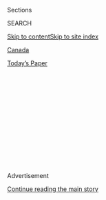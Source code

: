 <div id="app">

<div>

<div>

<div>

<div class="NYTAppHideMasthead css-1q2w90k e1suatyy0">

<div class="section css-ui9rw0 e1suatyy2">

<div class="css-eph4ug er09x8g0">

<div class="css-6n7j50">

</div>

<span class="css-1dv1kvn">Sections</span>

<div class="css-10488qs">

<span class="css-1dv1kvn">SEARCH</span>

</div>

[Skip to content](#site-content)[Skip to site
index](#site-index)

</div>

<div id="masthead-section-label" class="css-1wr3we4 eaxe0e00">

[Canada](https://www.nytimes3xbfgragh.onion/section/world/canada)

</div>

<div class="css-10698na e1huz5gh0">

</div>

</div>

<div id="masthead-bar-one" class="section hasLinks css-15hmgas e1csuq9d3">

<div class="css-uqyvli e1csuq9d0">

</div>

<div class="css-1uqjmks e1csuq9d1">

</div>

<div class="css-9e9ivx">

[](https://myaccount.nytimes3xbfgragh.onion/auth/login?response_type=cookie&client_id=vi)

</div>

<div class="css-1bvtpon e1csuq9d2">

[Today’s
Paper](https://www.nytimes3xbfgragh.onion/section/todayspaper)

</div>

</div>

</div>

</div>

<div data-aria-hidden="false">

<div id="site-content" data-role="main">

<div>

<div class="css-1aor85t" style="opacity:0.000000001;z-index:-1;visibility:hidden">

<div class="css-1hqnpie">

<div class="css-epjblv">

<span class="css-17xtcya">[Canada](/section/world/canada)</span><span class="css-x15j1o">|</span><span class="css-fwqvlz">Should
Montreal Subway Honor Polarizing Priest or Jazz
Genius?</span>

</div>

<div class="css-k008qs">

<div class="css-1iwv8en">

<span class="css-18z7m18"></span>

<div>

</div>

</div>

<span class="css-1n6z4y">https://nyti.ms/3ac9cv5</span>

<div class="css-1705lsu">

<div class="css-4xjgmj">

<div class="css-4skfbu" data-role="toolbar" data-aria-label="Social Media Share buttons, Save button, and Comments Panel with current comment count" data-testid="share-tools">

  - 
  - 
  - 
  - 
    
    <div class="css-6n7j50">
    
    </div>

  - 

</div>

</div>

</div>

</div>

</div>

</div>

<div class="css-13pd83m">

</div>

<div id="top-wrapper" class="css-1sy8kpn">

<div id="top-slug" class="css-l9onyx">

Advertisement

</div>

[Continue reading the main
story](#after-top)

<div class="ad top-wrapper" style="text-align:center;height:100%;display:block;min-height:250px">

<div id="top" class="place-ad" data-position="top" data-size-key="top">

</div>

</div>

<div id="after-top">

</div>

</div>

<div>

<div id="sponsor-wrapper" class="css-1hyfx7x">

<div id="sponsor-slug" class="css-19vbshk">

Supported by

</div>

[Continue reading the main
story](#after-sponsor)

<div id="sponsor" class="ad sponsor-wrapper" style="text-align:center;height:100%;display:block">

</div>

<div id="after-sponsor">

</div>

</div>

<div class="css-186x18t">

Montreal Dispatch

</div>

<div class="css-1vkm6nb ehdk2mb0">

# Should Montreal Subway Honor Polarizing Priest or Jazz Genius?

</div>

A fight to rename a metro stop pits those who want to celebrate a
revered Black musician against those who want to retain the name of a
priest who espoused equal rights for Francophone Quebecers — and also
anti-Semitism.

<div class="css-79elbk" data-testid="photoviewer-wrapper">

<div class="css-z3e15g" data-testid="photoviewer-wrapper-hidden">

</div>

<div class="css-1a48zt4 ehw59r15" data-testid="photoviewer-children">

![<span class="css-16f3y1r e13ogyst0" data-aria-hidden="true">Naveed
Hussain, outside the Lionel-Groulx metro station. “The metros and
monuments in this city are irrelevant to our current times,” he
said.</span><span class="css-cnj6d5 e1z0qqy90" itemprop="copyrightHolder"><span class="css-1ly73wi e1tej78p0">Credit...</span><span><span>Nasuna
Stuart-Ulin for The New York
Times</span></span></span>](https://static01.graylady3jvrrxbe.onion/images/2020/08/06/world/00Montreal-Dispatch/00Montreal-Dispatch-articleLarge.jpg?quality=75&auto=webp&disable=upscale)

</div>

</div>

<div class="css-18e8msd">

<div class="css-vp77d3 epjyd6m0">

<div class="css-hus3qt ey68jwv0" data-aria-hidden="true">

[![Dan
Bilefsky](https://static01.graylady3jvrrxbe.onion/images/2019/01/10/multimedia/author-dan-bilefsky/author-dan-bilefsky-thumbLarge.png
"Dan Bilefsky")](https://www.nytimes3xbfgragh.onion/by/dan-bilefsky)

</div>

<div class="css-1baulvz">

By [<span class="css-1baulvz last-byline" itemprop="name">Dan
Bilefsky</span>](https://www.nytimes3xbfgragh.onion/by/dan-bilefsky)

</div>

</div>

  - 
    
    <div class="css-ld3wwf e16638kd2">
    
    Aug. 10,
    2020
    
    </div>

  - 
    
    <div class="css-4xjgmj">
    
    <div class="css-d8bdto" data-role="toolbar" data-aria-label="Social Media Share buttons, Save button, and Comments Panel with current comment count" data-testid="share-tools">
    
      - 
      - 
      - 
      - 
        
        <div class="css-6n7j50">
        
        </div>
    
      - 
    
    </div>
    
    </div>

</div>

</div>

<div class="section meteredContent css-1r7ky0e" name="articleBody" itemprop="articleBody">

<div class="css-1fanzo5 StoryBodyCompanionColumn">

<div class="css-53u6y8">

MONTREAL — Steps away from Montreal’s historically Black neighborhood of
Little Burgundy, the handsome gray-stone house where the Canadian jazz
virtuoso Oscar Peterson grew up sits conspicuously empty.

There is no city plaque on the house designating it a landmark, nor any
street named after Mr. Peterson, a dazzling, finger-flying pianist and
20th-century musical giant whom Duke Ellington called [“the maharajah of
the
keyboard](https://www.amazon.ae/Oscar-Peterson-Maharaja-Keyboard-Biography/dp/1599860481).”

But Naveed Hussain, a 36-year-old nurse, thinks something more should be
done to honor the musician — while removing what he views as an
anachronistic blight, close by the musician’s childhood home.

Inspired by a global reckoning in support of Black rights, he
[wants](https://www.change.org/p/ville-de-montr%C3%A9al-change-lionel-groulx-metro-station-and-rename-it-oscar-peterson-metro-station?recruiter=20620186&utm_source=share_petition&utm_medium=facebook&utm_campaign=psf_combo_share_abi&utm_term=signature_receipt&recruited_by_id=5f8fd560-f07c-012f-fc7c-4040aa777426&utm_content=fht-22876605-en-ca%3Av12)
to rename the Lionel-Groulx subway station, which memorializes [a
polarizing Roman Catholic
priest](https://www.thecanadianencyclopedia.ca/en/article/lionel-adolphe-groulx)
and historian who championed the rights of Francophone Quebecers in
English-dominated Canada, but who also [espoused virulent anti-Semitism
and fascist
sympathies](http://faculty.marianopolis.edu/c.belanger/QuebecHistory/docs/jews/Anti-SemitismandQuebecNationalists.html).

</div>

</div>

<div class="css-1fanzo5 StoryBodyCompanionColumn">

<div class="css-53u6y8">

“The metros and monuments in this city are irrelevant to our current
times and glorify imperialists and conquerors and, in the case of Lionel
Groulx, someone who suggested certain immigrants didn’t have a place in
Quebec society,” Mr. Hussain said. “Oscar Peterson is a symbol of
unity.”

</div>

</div>

<div class="css-79elbk" data-testid="photoviewer-wrapper">

<div class="css-z3e15g" data-testid="photoviewer-wrapper-hidden">

</div>

<div class="css-1a48zt4 ehw59r15" data-testid="photoviewer-children">

![<span class="css-16f3y1r e13ogyst0" data-aria-hidden="true">The home
of the jazz virtuoso Oscar Peterson sits
empty.</span><span class="css-cnj6d5 e1z0qqy90" itemprop="copyrightHolder"><span class="css-1ly73wi e1tej78p0">Credit...</span><span>Nasuna
Stuart-Ulin for The New York
Times</span></span>](https://static01.graylady3jvrrxbe.onion/images/2020/08/07/world/07montreal-dispatch-add/merlin_175426887_58e7ce50-53f2-41e4-82ee-5272d19f54f3-articleLarge.jpg?quality=75&auto=webp&disable=upscale)

</div>

</div>

<div class="css-1fanzo5 StoryBodyCompanionColumn">

<div class="css-53u6y8">

Mr. Hussain, who lived for a time in Little Burgundy, said he was
fighting for nothing less than the soul of the city, eager for the
subway station to reflect the contributions of Canadians of color.

But his push has given rise to a backlash and a counterpetition by those
who contend that Mr. Groulx deserves his place in the city’s pantheon.

Especially for some older, French-speaking residents, Mr. Groulx is a
towering figure of the first half of the 20th century whose insistence
on equality for Francophone Quebecers deserves to be remembered.

</div>

</div>

<div class="css-1fanzo5 StoryBodyCompanionColumn">

<div class="css-53u6y8">

“Leave the metro alone — it is a thank you for what this man gave to
Quebec,” said Annie Roux, 60, a life coach and astrologer who has lived
next door to the station for several years.

The naming skirmish has become an emblem of a long-simmering cultural
battle over the toponymy of a city that was colonized by both France and
Britain, where street names honoring 19th-century British monarchs sit
alongside grand boulevards renamed after 20th-century Québécois
nationalists.

Mr. Hussain said it was a fitting tribute to Montreal’s multiculturalism
that someone like him, a Canadian-Muslim with Pakistani roots, was
challenging the celebration of a man with anti-Semitic views in order to
honor [a Black jazz
great](https://www.banffcentre.ca/oscar-peterson-canadian-jazz-legend)
who [won eight Grammy
Awards](https://www.grammy.com/grammys/artists/oscar-peterson/13621)
before [his death
in 2007](https://www.nytimes3xbfgragh.onion/2007/12/25/arts/25peterson.html)
at
82.

</div>

</div>

<div class="css-79elbk" data-testid="photoviewer-wrapper">

<div class="css-z3e15g" data-testid="photoviewer-wrapper-hidden">

</div>

<div class="css-1a48zt4 ehw59r15" data-testid="photoviewer-children">

<div class="css-1xdhyk6 erfvjey0">

<span class="css-1ly73wi e1tej78p0">Image</span>

<div class="css-zjzyr8">

<div data-testid="lazyimage-container" style="height:257.77777777777777px">

</div>

</div>

</div>

<span class="css-16f3y1r e13ogyst0" data-aria-hidden="true">A mural of
Daisy Peterson Sweeney, a piano teacher and pillar of the community, and
Oscar Peterson’s sister, in Little
Burgundy.</span><span class="css-cnj6d5 e1z0qqy90" itemprop="copyrightHolder"><span class="css-1ly73wi e1tej78p0">Credit...</span><span>Nasuna
Stuart-Ulin for The New York Times</span></span>

</div>

</div>

<div class="css-1fanzo5 StoryBodyCompanionColumn">

<div class="css-53u6y8">

Mr. Hussain’s petition to rename the subway station (which hyphenates
Mr. Groulx’s first and last name) has received nearly 25,000 signatures
— although some commentators on the counterpetition criticized a
“witch hunt” against major figures of the past.

His campaign had also pitted modernizers against conservationists and
scholars who argue that the names of subways, streets and statues should
be preserved as historical records.

Cities across the world, from [Bristol,
England](https://www.nytimes3xbfgragh.onion/2020/06/14/world/europe/Bristol-Colston-statue-slavery.html),
to [Lexington,
Va](https://www.nytimes3xbfgragh.onion/2020/07/26/us/politics/lexington-va-confederate-generals.html).,
have been rethinking their identities amid calls to remove monuments
honoring historical figures who advocated slavery or held racist views.
In Canada, demands have been growing to topple statues honoring [John A.
Macdonald](https://www.nytimes3xbfgragh.onion/2017/08/28/world/americas/canada-john-a-macdonald-kingston.html),
Canada’s first prime minister, because of his role in repressing
Indigenous people.

</div>

</div>

<div class="css-1fanzo5 StoryBodyCompanionColumn">

<div class="css-53u6y8">

On a recent day in Little Burgundy, once known as “The Harlem of The
North,” local residents lamented that the social history of Black
Quebecers was noticeably absent or underplayed in Quebec’s history
books, popular culture and urban spaces, and overshadowed by the
struggle of white, French-speaking Quebecers for their own rights.

“If you are brown or Black in Quebec, you are seen as the Other,” said
Charlene Hunte, head of outreach at [the Union United
Church](http://www.unionunitedchurchmtl.ca/), which Mr. Peterson
attended. Montreal, she observed, didn’t have a single subway station
named after women or ethnic minorities. “Black history is being erased,”
she
said.

</div>

</div>

<div class="css-79elbk" data-testid="photoviewer-wrapper">

<div class="css-z3e15g" data-testid="photoviewer-wrapper-hidden">

</div>

<div class="css-1a48zt4 ehw59r15" data-testid="photoviewer-children">

<div class="css-1xdhyk6 erfvjey0">

<span class="css-1ly73wi e1tej78p0">Image</span>

<div class="css-zjzyr8">

<div data-testid="lazyimage-container" style="height:257.77777777777777px">

</div>

</div>

</div>

<span class="css-16f3y1r e13ogyst0" data-aria-hidden="true">Charlene
Hunte outside the Union United Church, which Oscar Peterson attended,
and where her four children were
baptized.</span><span class="css-cnj6d5 e1z0qqy90" itemprop="copyrightHolder"><span class="css-1ly73wi e1tej78p0">Credit...</span><span>Nasuna
Stuart-Ulin for The New York Times</span></span>

</div>

</div>

<div class="css-1fanzo5 StoryBodyCompanionColumn">

<div class="css-53u6y8">

In Quebec, a majority Francophone province, Mr. Hussain’s attempt to
rebrand the popular transport hub has intensified enduring debates over
language, memory and the legacy of colonialism.

Writing in Le Devoir, a leading Montreal-based newspaper, [Luc-Normand
Tellier](https://professeurs.uqam.ca/professeur/tellier.luc-n/)**,** an
emeritus professor of urban studies at [Université du Québec à
Montréal](https://uqam.ca/), argued that Lionel-Groulx station should
keep its name because of the pivotal role its namesake played in shaping
the French identity of Quebec.

He suggested renaming the city’s McGill subway station after Mr.
Peterson, since [James
McGill,](https://www.mcgill.ca/about/history/meet-james-mcgill) an
18th-century Scottish businessman whose name adorns McGill University,
owned six Black slaves. “Such a gesture would, at once, underline how
slavery was intolerable while honoring the contribution of Blacks to
Montreal society,” he wrote.

</div>

</div>

<div class="css-1fanzo5 StoryBodyCompanionColumn">

<div class="css-53u6y8">

[Robin Philpot](https://twitter.com/rphilpotinfo?lang=en), a prominent
Quebec writer,
[argued](https://www.ledevoir.com/opinion/idees/581602/le-combat-pour-la-francisation-de-montreal-de-groulx-a-landry)
that Montreal should guard against a longstanding drive by the British
conquerors of Quebec and their descendants to Anglicize the names of
streets and bridges in the
city.

</div>

</div>

<div class="css-79elbk" data-testid="photoviewer-wrapper">

<div class="css-z3e15g" data-testid="photoviewer-wrapper-hidden">

</div>

<div class="css-1a48zt4 ehw59r15" data-testid="photoviewer-children">

<div class="css-1xdhyk6 erfvjey0">

<span class="css-1ly73wi e1tej78p0">Image</span>

<div class="css-zjzyr8">

<div data-testid="lazyimage-container" style="height:257.77777777777777px">

</div>

</div>

</div>

<span class="css-16f3y1r e13ogyst0" data-aria-hidden="true">A game of
soccer in Little
Burgundy.</span><span class="css-cnj6d5 e1z0qqy90" itemprop="copyrightHolder"><span class="css-1ly73wi e1tej78p0">Credit...</span><span>Nasuna
Stuart-Ulin for The New York Times</span></span>

</div>

</div>

<div class="css-1fanzo5 StoryBodyCompanionColumn">

<div class="css-53u6y8">

For others, like [Eric
Scott](https://www.youtube.com/watch?v=jc0tDCt5JbY), who made a
documentary film about anti-Semitism in Quebec, the support to keep the
station’s name reflected an unwillingness to acknowledge “pro-fascist
sympathies” in Quebec in the 1930s through the postwar period.

Experts agree that Mr. Groulx was a divisive figure who had expressed
anti-Semitic views. But those views, they say, weren’t his central
preoccupation and needed to be examined within the context of the
prevailing social mores of his times.

Youssef Amane, a spokesman for Montreal’s mayor, Valérie Plante, said
there was a moratorium on renaming subway stations. He noted, however,
that Mr. Peterson had been honored with a park in Little Burgundy as
well as a mural.

“There is more to be done to honor the contributions of the Black
community,” Mr. Amane added.

In the late 19th century, Black migrants from across Canada, the United
States and the Caribbean came to Little Burgundy to work.

During Prohibition in the United States, the area became a center for
jazz, with boogie-woogie rhythms and booze both flowing freely.

Today, blocky social housing is being gradually supplanted by upmarket
restaurants, designer condominiums and other signs of gentrification.
The Negro Community Center, the heart of the community since 1927, was
demolished a few years ago and is now an empty
lot.

</div>

</div>

<div class="css-79elbk" data-testid="photoviewer-wrapper">

<div class="css-z3e15g" data-testid="photoviewer-wrapper-hidden">

</div>

<div class="css-1a48zt4 ehw59r15" data-testid="photoviewer-children">

<div class="css-1xdhyk6 erfvjey0">

<span class="css-1ly73wi e1tej78p0">Image</span>

<div class="css-zjzyr8">

<div data-testid="lazyimage-container" style="height:257.77777777777777px">

</div>

</div>

</div>

<span class="css-16f3y1r e13ogyst0" data-aria-hidden="true">A mural of
Mr. Peterson overlooking a protest march in Montreal calling to revive
Little Burgundy’s historic Negro Community
Center.</span><span class="css-cnj6d5 e1z0qqy90" itemprop="copyrightHolder"><span class="css-1ly73wi e1tej78p0">Credit...</span><span>Nasuna
Stuart-Ulin for The New York Times</span></span>

</div>

</div>

<div class="css-1fanzo5 StoryBodyCompanionColumn">

<div class="css-53u6y8">

[Oliver Jones](https://www.youtube.com/watch?v=JB2gqbO8_i0), 86, a
celebrated Canadian jazz pianist from Little Burgundy, who was mentored
by Mr. Peterson and went on to play Carnegie Hall, said renaming the
station after his old friend would help cement the neighborhood’s
legacy.

“Wherever I have traveled, whether in Puerto Rico or China or Australia,
everyone knows the name Oscar Peterson,” he said.

He said Mr. Peterson, the son of a West Indian immigrant who worked as a
sleeping car railway porter, was deeply shaped by Little Burgundy.
During the height of its popularity from 1930 to 1950, people across the
racial divide flocked to the famous Black-owned [Rockhead’s Paradise
jazz
club](https://www.thecanadianencyclopedia.ca/en/article/rockheads-paradise)
to hear him and other jazz greats like Billie Holiday, Ella Fitzgerald
and Louis Armstrong play.

“It was the best show in town,” Mr. Jones said.

Mr. Peterson has received many accolades, including being honored with a
Canadian postage stamp. But if there was any reluctance to rename a
station after him in Montreal, Mr. Jones said, it was probably because
he was an Anglophone and had moved to Ontario.

“Maybe they just picked the wrong station since Lionel Groulx is a hero
for French Canadians,” he said.

[Myrna Lashley](https://www.mcgill.ca/tcpsych/faculty/myrnalashley), an
expert on race relations and assistant professor at McGill University,
supports renaming the station after Oscar Peterson. But she argued that
cities struggling with what to do with statues and other memorials that
can’t be renamed should install explanatory plaques to educate the
public about past wrongs.

</div>

</div>

<div class="css-1fanzo5 StoryBodyCompanionColumn">

<div class="css-53u6y8">

“We can’t start tearing everything down or we will have nothing left,”
she said.

As for Mr. Hussain, he’s not backing down.

“Imagine if we were talking about Celine Dion, the city would be tearing
up an entire street to honor her,” he said. “The same should happen for
Oscar Peterson.”

Nasuna Stuart-Ulin contributed reporting.

</div>

</div>

<div>

</div>

</div>

<div>

</div>

<div>

</div>

<div>

</div>

<div>

<div id="bottom-wrapper" class="css-1ede5it">

<div id="bottom-slug" class="css-l9onyx">

Advertisement

</div>

[Continue reading the main
story](#after-bottom)

<div id="bottom" class="ad bottom-wrapper" style="text-align:center;height:100%;display:block;min-height:90px">

</div>

<div id="after-bottom">

</div>

</div>

</div>

</div>

</div>

## Site Index

<div>

</div>

## Site Information Navigation

  - [© <span>2020</span> <span>The New York Times
    Company</span>](https://help.nytimes3xbfgragh.onion/hc/en-us/articles/115014792127-Copyright-notice)

<!-- end list -->

  - [NYTCo](https://www.nytco.com/)
  - [Contact
    Us](https://help.nytimes3xbfgragh.onion/hc/en-us/articles/115015385887-Contact-Us)
  - [Work with us](https://www.nytco.com/careers/)
  - [Advertise](https://nytmediakit.com/)
  - [T Brand Studio](http://www.tbrandstudio.com/)
  - [Your Ad
    Choices](https://www.nytimes3xbfgragh.onion/privacy/cookie-policy#how-do-i-manage-trackers)
  - [Privacy](https://www.nytimes3xbfgragh.onion/privacy)
  - [Terms of
    Service](https://help.nytimes3xbfgragh.onion/hc/en-us/articles/115014893428-Terms-of-service)
  - [Terms of
    Sale](https://help.nytimes3xbfgragh.onion/hc/en-us/articles/115014893968-Terms-of-sale)
  - [Site
    Map](https://spiderbites.nytimes3xbfgragh.onion)
  - [Help](https://help.nytimes3xbfgragh.onion/hc/en-us)
  - [Subscriptions](https://www.nytimes3xbfgragh.onion/subscription?campaignId=37WXW)

</div>

</div>

</div>

</div>
